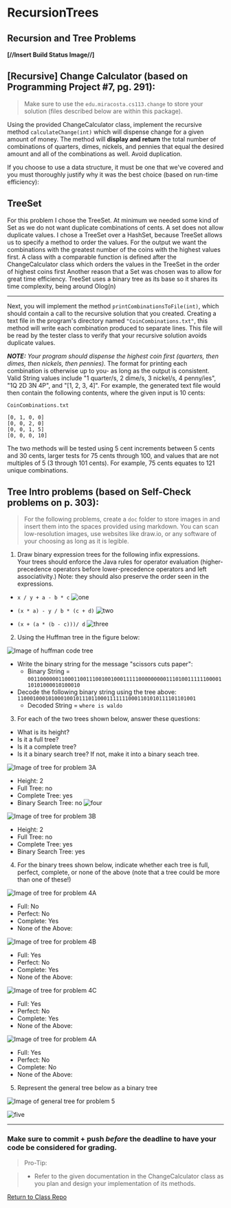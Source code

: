 # RecursionTrees
## Recursion and Tree Problems

**[//Insert Build Status Image//]**

## [Recursive] Change Calculator (based on Programming Project #7, pg. 291):

>Make sure to use the `edu.miracosta.cs113.change` to store your solution 
>(files described below are within this package).

Using the provided ChangeCalculator class, implement the recursive method 
`calculateChange(int)` which will dispense change for a given amount of 
money. The method will **display and return** the total number of 
combinations of quarters, dimes, nickels, and pennies that equal the 
desired amount and all of the combinations as well. Avoid duplication.

If you choose to use a data structure, it must be one that we've covered 
and you must thoroughly justify why it was the best choice (based on 
run-time efficiency):

## TreeSet
For this problem I chose the TreeSet. At minimum we needed some kind of Set
as we do not want duplicate combinations of cents. A set does not allow duplicate
values.
I chose a TreeSet over a HashSet, because TreeSet allows us to specify a
method to order the values. For the output we want the combinations with 
the greatest number of the coins with the highest values first. A class
with a comparable function is defined after the ChangeCalculator class 
which orders the values in the TreeSet in the order of highest coins first
Another reason that a Set was chosen was to allow for great time efficiency.
TreeSet uses a binary tree as its base so it shares its time complexity, being 
around Olog(n)

---

Next, you will implement the method `printCombinationsToFile(int)`, which 
should contain a call to the recursive solution that you created. Creating 
a text file in the program's directory named `"CoinCombinations.txt"`, this 
method will write each combination produced to separate lines. This file 
will be read by the tester class to verify that your recursive solution 
avoids duplicate values.

**_NOTE:_** _Your program should dispense the highest coin first (quarters, 
then dimes, then nickels, then pennies)._ The format for printing each 
combination is otherwise up to you- as long as the output is consistent. 
Valid String values include "1 quarter/s, 2 dime/s, 3 nickel/s, 
4 penny/ies", "1Q 2D 3N 4P", and "[1, 2, 3, 4]". For example, the 
generated text file would then contain the following contents, where the 
given input is 10 cents:

`CoinCombinations.txt`

```
[0, 1, 0, 0]
[0, 0, 2, 0]
[0, 0, 1, 5]
[0, 0, 0, 10]
```

The two methods will be tested using 5 cent increments between 5 cents and 
30 cents, larger tests for 75 cents through 100, and values that are not 
multiples of 5 (3 through 101 cents). For example, 75 cents equates to 121 
unique combinations.

## Tree Intro problems (based on Self-Check problems on p. 303):

>For the following problems, create a `doc` folder to store images in and 
>insert them into the spaces provided using markdown.  You can scan 
>low-resolution images, use websites like draw.io, or any software of your 
>choosing as long as it is legible.

1. Draw binary expression trees for the following infix expressions.  
Your trees should enforce the Java rules for operator evaluation 
(higher-precedence operators before lower-precedence operators and left 
associativity.) Note: they should also preserve the order seen in the 
expressions.
  - `x / y + a - b * c`
  ![one](./answers/one.png)
 
  - `(x * a) - y / b * (c + d)`
  ![two](./answers/two.png)
  
  
  - `(x + (a * (b - c)))/ d`
  ![three](./answers/three.png)
  
2. Using the Huffman tree in the figure below:

![Image of huffman code tree](doc/problemImages/huffman.png)

  - Write the binary string for the message "scissors cuts paper":
    - Binary String = `00110000001100011001110010010001111100000000011101001111110000110101000010100010`
  - Decode the following binary string using the tree above:
  `1100010001010001001011101100011111110001101010111101101001`
    - Decoded String = `where is waldo`

3. For each of the two trees shown below, answer these questions:
- What is its height?
- Is it a full tree?
- Is it a complete tree?
- Is it a binary search tree? If not, make it into a binary seach tree.

![Image of tree for problem 3A](doc/problemImages/problem3A.png)

- Height: 2
- Full Tree: no
- Complete Tree: yes
- Binary Search Tree: no
![four](./answers/four.png)


![Image of tree for problem 3B](doc/problemImages/problem3B.png)

- Height: 2
- Full Tree: no 
- Complete Tree: yes
- Binary Search Tree: yes

4. For the binary trees shown below, indicate whether each tree is full, 
perfect, complete, or none of the above (note that a tree could be more 
than one of these!)

![Image of tree for problem 4A](doc/problemImages/problem4A.png)

- Full: No
- Perfect: No 
- Complete: Yes
- None of the Above: 

![Image of tree for problem 4B](doc/problemImages/problem4B.png)

- Full: Yes
- Perfect: No
- Complete: Yes 
- None of the Above: 

![Image of tree for problem 4C](doc/problemImages/problem4C.png)

- Full: Yes
- Perfect: No
- Complete: Yes
- None of the Above: 

![Image of tree for problem 4A](doc/problemImages/huffman.png)

- Full: Yes
- Perfect: No
- Complete: No
- None of the Above: 

5. Represent the general tree below as a binary tree

![Image of general tree for problem 5](doc/problemImages/problem5-general.png)

![five](./answers/five.png)


----------

### Make sure to commit + push *before* the deadline to have your code be considered for grading.

>Pro-Tip:

>- Refer to the given documentation in the ChangeCalculator class as you plan and design your implementation of its methods.

[Return to Class Repo](https://github.com/andrewjknapp/CS113_Data_Structures)
